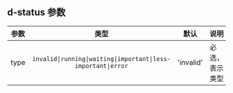 ## d-status 参数
| 参数        | 类型          | 默认        |   说明                 |
| :---------: | :----------: | :---------: | :----------------------------------------------------------------------|
| type        | `invalid\|running\|waiting\|important\|less-important\|error`       | 'invalid'        | 必选，表示类型|
